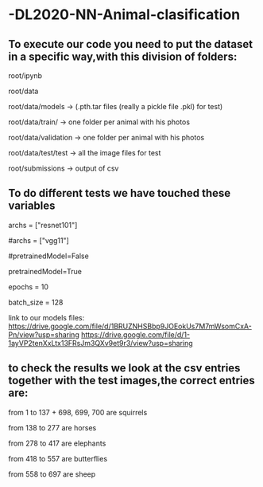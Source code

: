 # -DL2020-NN-Animal-clasification

## To execute our code you need to put the dataset in a specific way,with this division of folders:

root/ipynb

root/data

root/data/models → (.pth.tar files  (really a pickle file .pkl) for test)

root/data/train/ → one folder per animal with his photos

root/data/validation → one folder per animal with his photos

root/data/test/test → all the image files for test

root/submissions → output of csv


## To do different tests we have touched these variables


archs = ["resnet101"]

#archs = ["vgg11"]

#pretrainedModel=False

pretrainedModel=True

epochs = 10

batch_size = 128

link to our models files:
https://drive.google.com/file/d/1BRUZNHSBbp9JOEokUs7M7mWsomCxA-Pn/view?usp=sharing
https://drive.google.com/file/d/1-1ayVP2tenXxLtx13FRsJm3QXv9et9r3/view?usp=sharing



## to check the results we look at the csv entries together with the test images,the correct entries are:


from 1 to 137 + 698, 699, 700 are squirrels

from 138 to 277 are horses

from 278 to 417 are elephants

from 418 to 557 are butterflies

from 558 to 697 are sheep


